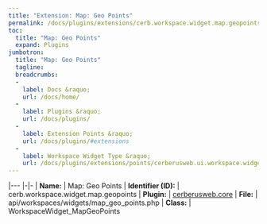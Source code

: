```yaml
---
title: "Extension: Map: Geo Points"
permalink: /docs/plugins/extensions/cerb.workspace.widget.map.geopoints/
toc:
  title: "Map: Geo Points"
  expand: Plugins
jumbotron:
  title: "Map: Geo Points"
  tagline: 
  breadcrumbs:
  -
    label: Docs &raquo;
    url: /docs/home/
  -
    label: Plugins &raquo;
    url: /docs/plugins/
  -
    label: Extension Points &raquo;
    url: /docs/plugins/#extensions
  -
    label: Workspace Widget Type &raquo;
    url: /docs/plugins/extensions/points/cerberusweb.ui.workspace.widget/
---
```


|---
|-|-
| **Name:** | Map: Geo Points
| **Identifier (ID):** | cerb.workspace.widget.map.geopoints
| **Plugin:** | [cerberusweb.core](/docs/plugins/cerberusweb.core/)
| **File:** | api/workspaces/widgets/map_geo_points.php
| **Class:** | WorkspaceWidget_MapGeoPoints


